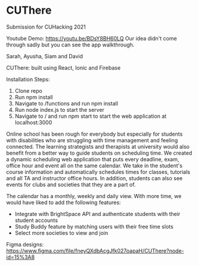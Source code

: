 # CUThere
Submission for CUHacking 2021

Youtube Demo: https://youtu.be/BDsY8BH60LQ
Our idea didn't come through sadly but you can see the app walkthrough.

Sarah, Ayusha, Siam and David

CUThere: built using React, Ionic and Firebase

Installation Steps:
1. Clone repo
2. Run npm install
3. Navigate to /functions and run npm install
4. Run node index.js to start the server
5. Navigate to / and run npm start to start the web application at localhost:3000


Online school has been rough for everybody but especially for students with disabilities who are struggling with time management and feeling connected. The learning strategists and therapists at university would also benefit from a better way to guide students on scheduling time. We created a dynamic scheduling web application that puts every deadline, exam, office hour and event all on the same calendar. We take in the student's course information and automatically schedules times for classes, tutorials and all TA and instructor office hours. In addition, students can also see events for clubs and societies that they are a part of. 

The calendar has a monthly, weekly and daily view. With more time, we would have liked to add the following features:
- Integrate with BrightSpace API and authenticate students with their student accounts 
- Study Buddy feature by matching users with their free time slots
- Select more societies to view and join

Figma designs: 
https://www.figma.com/file/fneyQXdbAcgJfk027oapaH/CUThere?node-id=15%3A8
